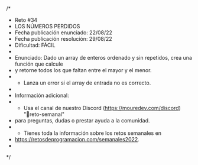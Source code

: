 /*
* Reto #34
* LOS NÚMEROS PERDIDOS
* Fecha publicación enunciado: 22/08/22
* Fecha publicación resolución: 29/08/22
* Dificultad: FÁCIL
*
* Enunciado: Dado un array de enteros ordenado y sin repetidos, crea una función que calcule
* y retorne todos los que faltan entre el mayor y el menor.
* - Lanza un error si el array de entrada no es correcto.
*
* Información adicional:
* - Usa el canal de nuestro Discord (https://mouredev.com/discord) "🔁reto-semanal"
*   para preguntas, dudas o prestar ayuda a la comunidad.
* - Tienes toda la información sobre los retos semanales en
*   https://retosdeprogramacion.com/semanales2022.
*
*/